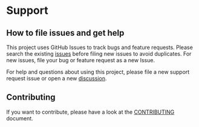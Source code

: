 # Support

## How to file issues and get help  

This project uses GitHub Issues to track bugs and feature requests. Please search the existing [issues](/../../../issues) before filing new issues to avoid duplicates. For new issues, file your bug or feature request as a new Issue.

For help and questions about using this project, please file a new support request issue or open a new [discussion](/../../../discussions).

## Contributing

If you want to contribute, please have a look at the [CONTRIBUTING](CONTRIBUTING.md) document.
